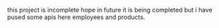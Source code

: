 this project is incomplete hope in future it is being completed but i have pused some apis here employees and products.